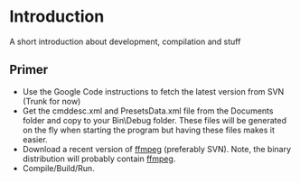 # Introduction #

A short introduction about development, compilation and stuff


## Primer ##

  * Use the Google Code instructions to fetch the latest version from SVN (Trunk for now)
  * Get the cmddesc.xml and PresetsData.xml file from the Documents folder and copy to your Bin\Debug folder. These files will be generated on the fly when starting the program but having these files makes it easier.
  * Download a recent version of [ffmpeg](ffmpeg.md) (preferably SVN). Note, the binary distribution will probably contain [ffmpeg](ffmpeg.md).
  * Compile/Build/Run.